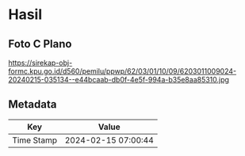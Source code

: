 # Hasil

## Foto C Plano

https://sirekap-obj-formc.kpu.go.id/d560/pemilu/ppwp/62/03/01/10/09/6203011009024-20240215-035134--e44bcaab-db0f-4e5f-994a-b35e8aa85310.jpg


## Metadata

| Key        | Value               |
| ---------- | ------------------- |
| Time Stamp | 2024-02-15 07:00:44 |



